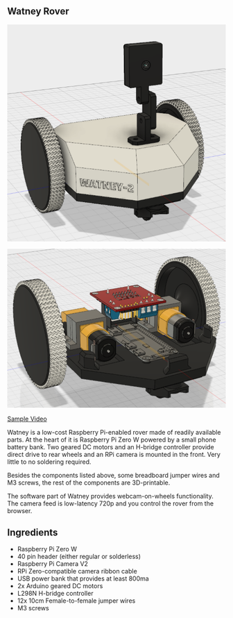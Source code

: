 Watney Rover
------------
![Watney](images/watney.png?raw=true)


![Inside Watney](images/watney-nocover.png?raw=true)


[Sample Video](https://i.imgur.com/vydmPej.gifv)

Watney is a low-cost Raspberry Pi-enabled rover made of readily available parts. At the heart of it is
Raspberry Pi Zero W powered by a small phone battery bank. Two geared DC motors and an H-bridge controller
provide direct drive to rear wheels and an RPi camera is mounted in the front.
Very little to no soldering required.


Besides the components listed above, some breadboard jumper wires and M3
screws, the rest of the components are 3D-printable.

The software part of Watney provides webcam-on-wheels functionality. The camera feed is low-latency 720p and you control the rover from the browser.


Ingredients
------------


* Raspberry Pi Zero W
* 40 pin header (either regular or solderless)
* Raspberry Pi Camera V2
* RPi Zero-compatible camera ribbon cable
* USB power bank that provides at least 800ma
* 2x Arduino geared DC motors
* L298N H-bridge controller
* 12x 10cm Female-to-female jumper wires
* M3 screws
